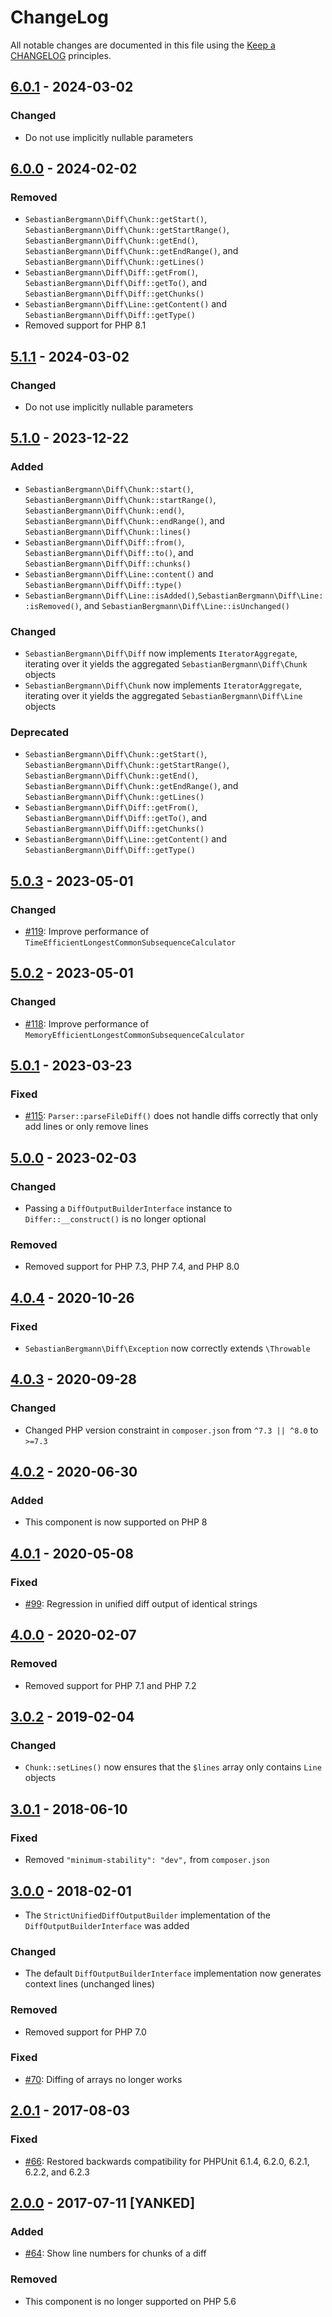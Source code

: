 # ChangeLog

All notable changes are documented in this file using the [Keep a CHANGELOG](http://keepachangelog.com/) principles.

## [6.0.1] - 2024-03-02

### Changed

* Do not use implicitly nullable parameters

## [6.0.0] - 2024-02-02

### Removed

* `SebastianBergmann\Diff\Chunk::getStart()`, `SebastianBergmann\Diff\Chunk::getStartRange()`, `SebastianBergmann\Diff\Chunk::getEnd()`, `SebastianBergmann\Diff\Chunk::getEndRange()`, and `SebastianBergmann\Diff\Chunk::getLines()`
* `SebastianBergmann\Diff\Diff::getFrom()`, `SebastianBergmann\Diff\Diff::getTo()`, and `SebastianBergmann\Diff\Diff::getChunks()`
* `SebastianBergmann\Diff\Line::getContent()` and `SebastianBergmann\Diff\Diff::getType()`
* Removed support for PHP 8.1

## [5.1.1] - 2024-03-02

### Changed

* Do not use implicitly nullable parameters

## [5.1.0] - 2023-12-22

### Added

* `SebastianBergmann\Diff\Chunk::start()`, `SebastianBergmann\Diff\Chunk::startRange()`, `SebastianBergmann\Diff\Chunk::end()`, `SebastianBergmann\Diff\Chunk::endRange()`, and `SebastianBergmann\Diff\Chunk::lines()`
* `SebastianBergmann\Diff\Diff::from()`, `SebastianBergmann\Diff\Diff::to()`, and `SebastianBergmann\Diff\Diff::chunks()`
* `SebastianBergmann\Diff\Line::content()` and `SebastianBergmann\Diff\Diff::type()`
* `SebastianBergmann\Diff\Line::isAdded()`,`SebastianBergmann\Diff\Line::isRemoved()`, and `SebastianBergmann\Diff\Line::isUnchanged()`

### Changed

* `SebastianBergmann\Diff\Diff` now implements `IteratorAggregate`, iterating over it yields the aggregated `SebastianBergmann\Diff\Chunk` objects
* `SebastianBergmann\Diff\Chunk` now implements `IteratorAggregate`, iterating over it yields the aggregated `SebastianBergmann\Diff\Line` objects

### Deprecated

* `SebastianBergmann\Diff\Chunk::getStart()`, `SebastianBergmann\Diff\Chunk::getStartRange()`, `SebastianBergmann\Diff\Chunk::getEnd()`, `SebastianBergmann\Diff\Chunk::getEndRange()`, and `SebastianBergmann\Diff\Chunk::getLines()`
* `SebastianBergmann\Diff\Diff::getFrom()`, `SebastianBergmann\Diff\Diff::getTo()`, and `SebastianBergmann\Diff\Diff::getChunks()`
* `SebastianBergmann\Diff\Line::getContent()` and `SebastianBergmann\Diff\Diff::getType()`

## [5.0.3] - 2023-05-01

### Changed

* [#119](https://github.com/sebastianbergmann/diff/pull/119): Improve performance of `TimeEfficientLongestCommonSubsequenceCalculator`

## [5.0.2] - 2023-05-01

### Changed

* [#118](https://github.com/sebastianbergmann/diff/pull/118): Improve performance of `MemoryEfficientLongestCommonSubsequenceCalculator`

## [5.0.1] - 2023-03-23

### Fixed

* [#115](https://github.com/sebastianbergmann/diff/pull/115): `Parser::parseFileDiff()` does not handle diffs correctly that only add lines or only remove lines

## [5.0.0] - 2023-02-03

### Changed

* Passing a `DiffOutputBuilderInterface` instance to `Differ::__construct()` is no longer optional

### Removed

* Removed support for PHP 7.3, PHP 7.4, and PHP 8.0

## [4.0.4] - 2020-10-26

### Fixed

* `SebastianBergmann\Diff\Exception` now correctly extends `\Throwable`

## [4.0.3] - 2020-09-28

### Changed

* Changed PHP version constraint in `composer.json` from `^7.3 || ^8.0` to `>=7.3`

## [4.0.2] - 2020-06-30

### Added

* This component is now supported on PHP 8

## [4.0.1] - 2020-05-08

### Fixed

* [#99](https://github.com/sebastianbergmann/diff/pull/99): Regression in unified diff output of identical strings

## [4.0.0] - 2020-02-07

### Removed

* Removed support for PHP 7.1 and PHP 7.2

## [3.0.2] - 2019-02-04

### Changed

* `Chunk::setLines()` now ensures that the `$lines` array only contains `Line` objects

## [3.0.1] - 2018-06-10

### Fixed

* Removed `"minimum-stability": "dev",` from `composer.json`

## [3.0.0] - 2018-02-01

* The `StrictUnifiedDiffOutputBuilder` implementation of the `DiffOutputBuilderInterface` was added

### Changed

* The default `DiffOutputBuilderInterface` implementation now generates context lines (unchanged lines)

### Removed

* Removed support for PHP 7.0

### Fixed

* [#70](https://github.com/sebastianbergmann/diff/issues/70): Diffing of arrays no longer works

## [2.0.1] - 2017-08-03

### Fixed

* [#66](https://github.com/sebastianbergmann/diff/pull/66): Restored backwards compatibility for PHPUnit 6.1.4, 6.2.0, 6.2.1, 6.2.2, and 6.2.3

## [2.0.0] - 2017-07-11 [YANKED]

### Added

* [#64](https://github.com/sebastianbergmann/diff/pull/64): Show line numbers for chunks of a diff

### Removed

* This component is no longer supported on PHP 5.6

[6.0.1]: https://github.com/sebastianbergmann/diff/compare/6.0.0...6.0.1
[6.0.0]: https://github.com/sebastianbergmann/diff/compare/5.1...6.0.0
[5.1.1]: https://github.com/sebastianbergmann/diff/compare/5.1.0...5.1.1
[5.1.0]: https://github.com/sebastianbergmann/diff/compare/5.0.3...5.1.0
[5.0.3]: https://github.com/sebastianbergmann/diff/compare/5.0.2...5.0.3
[5.0.2]: https://github.com/sebastianbergmann/diff/compare/5.0.1...5.0.2
[5.0.1]: https://github.com/sebastianbergmann/diff/compare/5.0.0...5.0.1
[5.0.0]: https://github.com/sebastianbergmann/diff/compare/4.0.4...5.0.0
[4.0.4]: https://github.com/sebastianbergmann/diff/compare/4.0.3...4.0.4
[4.0.3]: https://github.com/sebastianbergmann/diff/compare/4.0.2...4.0.3
[4.0.2]: https://github.com/sebastianbergmann/diff/compare/4.0.1...4.0.2
[4.0.1]: https://github.com/sebastianbergmann/diff/compare/4.0.0...4.0.1
[4.0.0]: https://github.com/sebastianbergmann/diff/compare/3.0.2...4.0.0
[3.0.2]: https://github.com/sebastianbergmann/diff/compare/3.0.1...3.0.2
[3.0.1]: https://github.com/sebastianbergmann/diff/compare/3.0.0...3.0.1
[3.0.0]: https://github.com/sebastianbergmann/diff/compare/2.0...3.0.0
[2.0.1]: https://github.com/sebastianbergmann/diff/compare/c341c98ce083db77f896a0aa64f5ee7652915970...2.0.1
[2.0.0]: https://github.com/sebastianbergmann/diff/compare/1.4...c341c98ce083db77f896a0aa64f5ee7652915970
